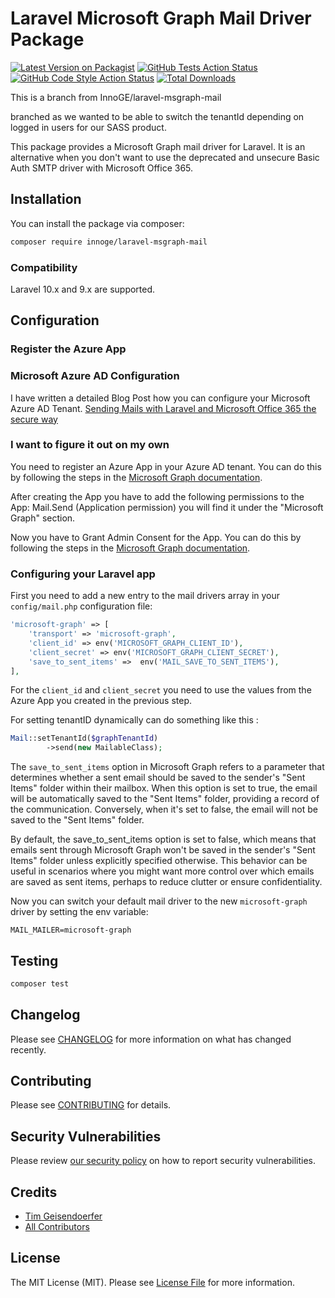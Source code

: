 # Laravel Microsoft Graph Mail Driver Package

[![Latest Version on Packagist](https://img.shields.io/packagist/v/innoge/laravel-msgraph-mail.svg?style=flat-square)](https://packagist.org/packages/innoge/laravel-msgraph-mail)
[![GitHub Tests Action Status](https://img.shields.io/github/actions/workflow/status/innoge/laravel-msgraph-mail/run-tests.yml?branch=main&label=tests&style=flat-square)](https://github.com/innoge/laravel-msgraph-mail/actions?query=workflow%3Arun-tests+branch%3Amain)
[![GitHub Code Style Action Status](https://img.shields.io/github/actions/workflow/status/innoge/laravel-msgraph-mail/fix-php-code-style-issues.yml?branch=main&label=code%20style&style=flat-square)](https://github.com/innoge/laravel-msgraph-mail/actions?query=workflow%3A"Fix+PHP+code+style+issues"+branch%3Amain)
[![Total Downloads](https://img.shields.io/packagist/dt/innoge/laravel-msgraph-mail.svg?style=flat-square)](https://packagist.org/packages/innoge/laravel-msgraph-mail)

This is a branch from InnoGE/laravel-msgraph-mail

branched as we wanted to be able to switch the tenantId depending on logged in users for our SASS product.


This package provides a Microsoft Graph mail driver for Laravel. It is an alternative when you don't want to use the
deprecated and unsecure Basic Auth SMTP driver with Microsoft Office 365.

## Installation

You can install the package via composer:

```bash
composer require innoge/laravel-msgraph-mail
```

### Compatibility

Laravel 10.x and 9.x are supported.

## Configuration

### Register the Azure App

### Microsoft Azure AD Configuration

I have written a detailed Blog Post how you can configure your Microsoft Azure AD Tenant. [Sending Mails with Laravel and Microsoft Office 365 the secure way](https://geisi.dev/blog/getting-rid-of-deprecated-microsoft-office-365-smtp-mail-sending)

### I want to figure it out on my own

You need to register an Azure App in your Azure AD tenant. You can do this by following the steps in
the [Microsoft Graph documentation](https://docs.microsoft.com/en-us/graph/auth-register-app-v2).

After creating the App you have to add the following permissions to the App:
Mail.Send (Application permission) you will find it under the "Microsoft Graph" section.

Now you have to Grant Admin Consent for the App. You can do this by following the steps in
the [Microsoft Graph documentation](https://docs.microsoft.com/en-us/graph/auth-v2-service#3-get-administrator-consent).

### Configuring your Laravel app

First you need to add a new entry to the mail drivers array in your `config/mail.php` configuration file:

```php
'microsoft-graph' => [
    'transport' => 'microsoft-graph',
    'client_id' => env('MICROSOFT_GRAPH_CLIENT_ID'),
    'client_secret' => env('MICROSOFT_GRAPH_CLIENT_SECRET'),
    'save_to_sent_items' =>  env('MAIL_SAVE_TO_SENT_ITEMS'),
],
```

For the `client_id` and `client_secret` you need to use the values from the Azure App you created in the
previous step.


For setting tenantID dynamically can do something like this :

```php
Mail::setTenantId($graphTenantId)
        ->send(new MailableClass);
```



The `save_to_sent_items` option in Microsoft Graph refers to a parameter that determines whether a sent email should be saved to the sender's "Sent Items" folder within their mailbox. When this option is set to true, the email will be automatically saved to the "Sent Items" folder, providing a record of the communication. Conversely, when it's set to false, the email will not be saved to the "Sent Items" folder.

By default, the save_to_sent_items option is set to false, which means that emails sent through Microsoft Graph won't be saved in the sender's "Sent Items" folder unless explicitly specified otherwise. This behavior can be useful in scenarios where you might want more control over which emails are saved as sent items, perhaps to reduce clutter or ensure confidentiality.

Now you can switch your default mail driver to the new `microsoft-graph` driver by setting the env variable:

```dotenv
MAIL_MAILER=microsoft-graph
```

## Testing

```bash
composer test
```

## Changelog

Please see [CHANGELOG](CHANGELOG.md) for more information on what has changed recently.

## Contributing

Please see [CONTRIBUTING](CONTRIBUTING.md) for details.

## Security Vulnerabilities

Please review [our security policy](../../security/policy) on how to report security vulnerabilities.

## Credits

-   [Tim Geisendoerfer](https://github.com/InnoGE)
-   [All Contributors](../../contributors)

## License

The MIT License (MIT). Please see [License File](LICENSE.md) for more information.
